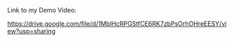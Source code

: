 Link to my Demo Video:

https://drive.google.com/file/d/1MblHcRPGStfCE6RK7zbPsOrhOHreEESY/view?usp=sharing